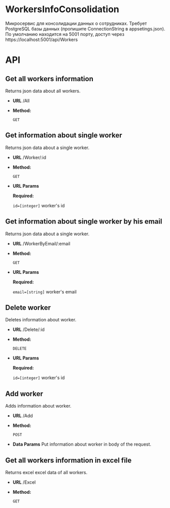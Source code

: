 # WorkersInfoConsolidation
Микросервис для консолидации данных о сотрудниках. 
Требует PostgreSQL базы данных (пропишите ConnectionString в appsetings.json).
По умолчанию находится на 5001 порту, доступ через https://localhost:5001/api/Workers

# API

**Get all workers information**
----
Returns json data about all workers.

* **URL**
	/All	

* **Method:**
 
  `GET` 
  
**Get information about single worker**
----
Returns json data about a single worker.

* **URL**
	/Worker/:id	

* **Method:**
 
  `GET` 
*  **URL Params** 

   **Required:**
 
   `id=[integer]` worker's id

**Get information about single worker by his email**
----
Returns json data about a single worker.

* **URL**
	/WorkerByEmail/:email	

* **Method:**
 
  `GET` 
*  **URL Params** 

   **Required:**
 
   `email=[string]` worker's email

**Delete worker**
----
Deletes information about worker.

* **URL**
	/Delete/:id	

* **Method:**
 
  `DELETE` 
*  **URL Params** 

   **Required:**
 
   `id=[integer]` worker's id
   
**Add worker**
----
Adds information about worker.

* **URL**
	/Add

* **Method:**
 
  `POST` 
* **Data Params**
	Put information about worker in body of the request.

**Get all workers information in excel file**
----
Returns excel excel data of all workers.

* **URL**
	/Excel	

* **Method:**
 
  `GET`